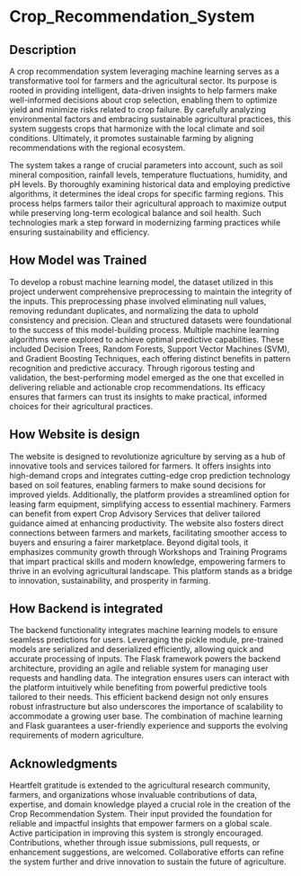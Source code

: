 # Crop_Recommendation_System

## Description

A crop recommendation system leveraging machine learning serves as a transformative tool for farmers and the agricultural sector. Its purpose is rooted in providing intelligent, data-driven insights to help farmers make well-informed decisions about crop selection, enabling them to optimize yield and minimize risks related to crop failure. By carefully analyzing environmental factors and embracing sustainable agricultural practices, this system suggests crops that harmonize with the local climate and soil conditions. Ultimately, it promotes sustainable farming by aligning recommendations with the regional ecosystem.

The system takes a range of crucial parameters into account, such as soil mineral composition, rainfall levels, temperature fluctuations, humidity, and pH levels. By thoroughly examining historical data and employing predictive algorithms, it determines the ideal crops for specific farming regions. This process helps farmers tailor their agricultural approach to maximize output while preserving long-term ecological balance and soil health. Such technologies mark a step forward in modernizing farming practices while ensuring sustainability and efficiency.


## How Model was Trained

To develop a robust machine learning model, the dataset utilized in this project underwent comprehensive preprocessing to maintain the integrity of the inputs. This preprocessing phase involved eliminating null values, removing redundant duplicates, and normalizing the data to uphold consistency and precision. Clean and structured datasets were foundational to the success of this model-building process.
Multiple machine learning algorithms were explored to achieve optimal predictive capabilities. These included Decision Trees, Random Forests, Support Vector Machines (SVM), and Gradient Boosting Techniques, each offering distinct benefits in pattern recognition and predictive accuracy. Through rigorous testing and validation, the best-performing model emerged as the one that excelled in delivering reliable and actionable crop recommendations. Its efficacy ensures that farmers can trust its insights to make practical, informed choices for their agricultural practices.

## How Website is design

The website is designed to revolutionize agriculture by serving as a hub of innovative tools and services tailored for farmers. It offers insights into high-demand crops and integrates cutting-edge crop prediction technology based on soil features, enabling farmers to make sound decisions for improved yields. Additionally, the platform provides a streamlined option for leasing farm equipment, simplifying access to essential machinery.
Farmers can benefit from expert Crop Advisory Services that deliver tailored guidance aimed at enhancing productivity. The website also fosters direct connections between farmers and markets, facilitating smoother access to buyers and ensuring a fairer marketplace. Beyond digital tools, it emphasizes community growth through Workshops and Training Programs that impart practical skills and modern knowledge, empowering farmers to thrive in an evolving agricultural landscape. This platform stands as a bridge to innovation, sustainability, and prosperity in farming.

## How Backend is integrated

The backend functionality integrates machine learning models to ensure seamless predictions for users. Leveraging the pickle module, pre-trained models are serialized and deserialized efficiently, allowing quick and accurate processing of inputs. The Flask framework powers the backend architecture, providing an agile and reliable system for managing user requests and handling data. The integration ensures users can interact with the platform intuitively while benefiting from powerful predictive tools tailored to their needs.
This efficient backend design not only ensures robust infrastructure but also underscores the importance of scalability to accommodate a growing user base. The combination of machine learning and Flask guarantees a user-friendly experience and supports the evolving requirements of modern agriculture.

## Acknowledgments

Heartfelt gratitude is extended to the agricultural research community, farmers, and organizations whose invaluable contributions of data, expertise, and domain knowledge played a crucial role in the creation of the Crop Recommendation System. Their input provided the foundation for reliable and impactful insights that empower farmers on a global scale.
Active participation in improving this system is strongly encouraged. Contributions, whether through issue submissions, pull requests, or enhancement suggestions, are welcomed. Collaborative efforts can refine the system further and drive innovation to sustain the future of agriculture.
